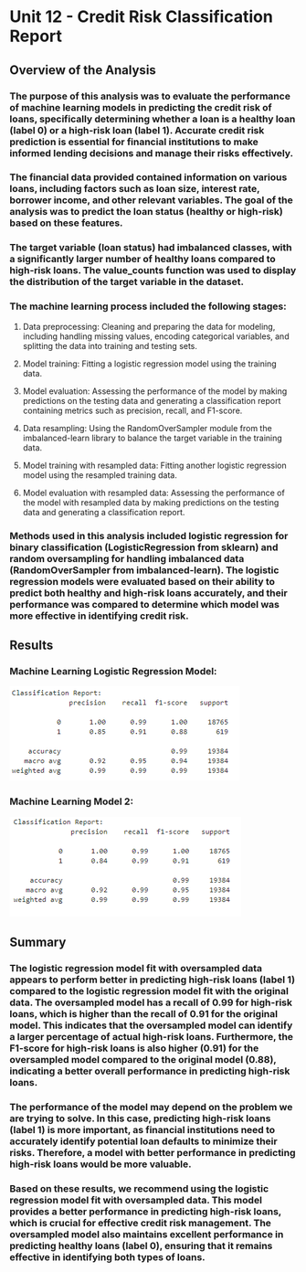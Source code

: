 # Unit 12 - Credit Risk Classification Report

## Overview of the Analysis

### The purpose of this analysis was to evaluate the performance of machine learning models in predicting the credit risk of loans, specifically determining whether a loan is a healthy loan (label 0) or a high-risk loan (label 1). Accurate credit risk prediction is essential for financial institutions to make informed lending decisions and manage their risks effectively.

### The financial data provided contained information on various loans, including factors such as loan size, interest rate, borrower income, and other relevant variables. The goal of the analysis was to predict the loan status (healthy or high-risk) based on these features.

### The target variable (loan status) had imbalanced classes, with a significantly larger number of healthy loans compared to high-risk loans. The value_counts function was used to display the distribution of the target variable in the dataset.

### The machine learning process included the following stages:
1. Data preprocessing: Cleaning and preparing the data for modeling, including handling missing values, encoding categorical variables, and splitting the data into training and testing sets.

2. Model training: Fitting a logistic regression model using the training data.

3. Model evaluation: Assessing the performance of the model by making predictions on the testing data and generating a classification report containing metrics such as precision, recall, and F1-score.

4. Data resampling: Using the RandomOverSampler module from the imbalanced-learn library to balance the target variable in the training data.

5. Model training with resampled data: Fitting another logistic regression model using the resampled training data.

6. Model evaluation with resampled data: Assessing the performance of the model with resampled data by making predictions on the testing data and generating a classification report.

### Methods used in this analysis included logistic regression for binary classification (LogisticRegression from sklearn) and random oversampling for handling imbalanced data (RandomOverSampler from imbalanced-learn). The logistic regression models were evaluated based on their ability to predict both healthy and high-risk loans accurately, and their performance was compared to determine which model was more effective in identifying credit risk.

## Results

### Machine Learning Logistic Regression Model:
  ![L1](./Images/L1.png)



### Machine Learning Model 2:
  ![L2](./L2.png)

## Summary

### The logistic regression model fit with oversampled data appears to perform better in predicting high-risk loans (label 1) compared to the logistic regression model fit with the original data. The oversampled model has a recall of 0.99 for high-risk loans, which is higher than the recall of 0.91 for the original model. This indicates that the oversampled model can identify a larger percentage of actual high-risk loans. Furthermore, the F1-score for high-risk loans is also higher (0.91) for the oversampled model compared to the original model (0.88), indicating a better overall performance in predicting high-risk loans.

### The performance of the model may depend on the problem we are trying to solve. In this case, predicting high-risk loans (label 1) is more important, as financial institutions need to accurately identify potential loan defaults to minimize their risks. Therefore, a model with better performance in predicting high-risk loans would be more valuable.

### Based on these results, we recommend using the logistic regression model fit with oversampled data. This model provides a better performance in predicting high-risk loans, which is crucial for effective credit risk management. The oversampled model also maintains excellent performance in predicting healthy loans (label 0), ensuring that it remains effective in identifying both types of loans.
